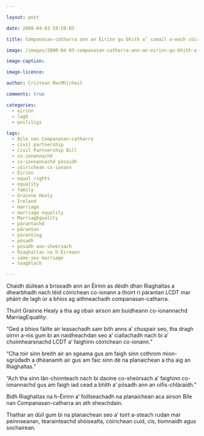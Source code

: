 ```yaml
---

layout: post

date: 2008-04-03 19:59:03

title: Companasan-catharra ann an Èirinn gu bhith a’ cumail a-mach còirichean airson pàrantan LCDT

image: /images/2008-04-03-companasan-catharra-ann-an-eirinn-gu-bhith-a-cumail-a-mach-coirichean-airson-parantan-lcdt.jpg

image-caption:

image-licence:

author: Crìstean MacMhìcheil

comments: true

categories:
  - eirinn
  - lagh
  - poilitigs
  
tags:
  - Bile nan Companasan-catharra
  - civil partnership
  - Civil Partnership Bill
  - co-ionannachd
  - co-ionnannachd pòsaidh
  - còirichean co-ionann
  - Èirinn
  - equal rights
  - equality
  - family
  - Grainne Healy
  - Ireland
  - marriage
  - marriage equality
  - MarriagEquality
  - pàrantachd
  - pàrantan
  - parenting
  - pòsadh
  - pòsadh aon-sheòrsach
  - Riaghaltas na h-Èireann
  - same-sex marriage
  - teaghlach

---
```


Chaidh dùilean a briseadh ann an Èirinn as dèidh dhan Riaghaltas a dhearbhadh nach tèid còirichean co-ionann a thoirt ri pàrantan LCDT mar phàirt de lagh ùr a bhios ag aithneachadh companasan-catharra.

<!--more-->

Thuirt Grainne Healy a tha ag obair airson am buidheann co-ionannachd MarriagEquality:

&#8220;Ged a bhios fàilte air leasachadh sam bith anns a&#8217; chuspair seo, tha dragh oirnn a-nis gum bi an naidheachdan seo a&#8217; ciallachadh nach bi a&#8217; choimhearsnachd LCDT a&#8217; faighinn còirichean co-ionann.&#8221;

&#8220;Cha toir sinn breith air an sgeama gus am faigh sinn cothrom mion-sgrùdadh a dhèanamh air gus am faic sinn dè na planaichean a tha aig an Riaghaltas.&#8221;

&#8220;Ach tha sinn làn-chinnteach nach bi daoine co-sheòrsach a&#8217; faighinn co-ionannachd gus am faigh iad cead a bhith a&#8217; pòsadh ann an oifis-chlàraidh.&#8221;

Bidh Riaghaltas na h-Èirinn a&#8217; foillseachadh na planaichean aca airson Bile nan Companasan-catharra an ath sheachdain.

Thathar an dùil gum bi na planaichean seo a&#8217; toirt a-steach rudan mar peinnseanan, tèarainteachd shòisealta, còirichean cuid, cìs, tiomnaidh agus sochairean.
